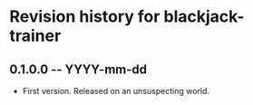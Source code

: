 # Revision history for blackjack-trainer

## 0.1.0.0 -- YYYY-mm-dd

* First version. Released on an unsuspecting world.
